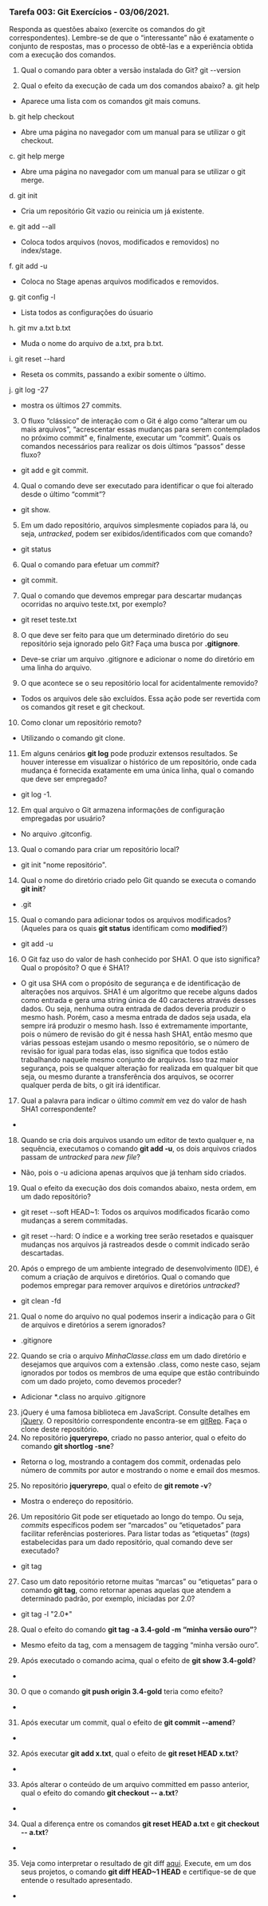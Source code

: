 ### Tarefa 003: Git Exercícios - 03/06/2021.

Responda as questões abaixo (exercite os comandos do git correspondentes). Lembre-se de que o “interessante” não é exatamente o conjunto de respostas, mas o processo de obtê-las e a experiência obtida com a execução dos comandos.


1. Qual o comando para obter a versão instalada do Git?
git --version

2. Qual o efeito da execução de cada um dos comandos abaixo?
  a. git help
  - Aparece uma lista com os comandos git mais comuns.

  b. git help checkout
  - Abre uma página no navegador com um manual para se utilizar o git checkout.

  c. git help merge
  - Abre uma página no navegador com um manual para se utilizar o git merge.

  d. git init
  - Cria um repositório Git vazio ou reinicia um já existente.

  e. git add --all
  - Coloca todos arquivos (novos, modificados e removidos) no index/stage.

  f. git add -u
  - Coloca no Stage apenas arquivos modificados e removidos.

  g. git config -l
  - Lista todos as configurações do úsuario

  h. git mv a.txt b.txt
  - Muda o nome do arquivo de a.txt, pra b.txt.

  i. git reset --hard
  - Reseta os commits, passando a exibir somente o último.

  j. git log -27
  - mostra os últimos 27 commits.

3. O fluxo “clássico” de interação com o Git é algo como “alterar um ou mais arquivos”, “acrescentar essas mudanças para serem contemplados no próximo commit” e, finalmente, executar um “commit”. Quais os comandos necessários para realizar os dois últimos “passos” desse fluxo?
- git add e git commit.

4. Qual o comando deve ser executado para identificar o que foi alterado desde o último “commit”?
- git show.

5. Em um dado repositório, arquivos simplesmente copiados para lá, ou seja, _untracked_, podem ser exibidos/identificados com que comando?
- git status

6. Qual o comando para efetuar um _commit_?
- git commit.

7. Qual o comando que devemos empregar para descartar mudanças ocorridas no arquivo teste.txt, por exemplo?
- git reset teste.txt

8. O que deve ser feito para que um determinado diretório do seu repositório seja ignorado pelo Git? Faça uma busca por **.gitignore**.
- Deve-se criar um arquivo .gitignore e adicionar o nome do diretório em uma linha do arquivo.

9. O que acontece se o seu repositório local for acidentalmente removido?
- Todos os arquivos dele são excluídos. Essa ação pode ser revertida com os comandos git reset e git checkout.

10. Como clonar um repositório remoto?
- Utilizando o comando git clone.

11. Em alguns cenários **git log** pode produzir extensos resultados. Se houver interesse em visualizar o histórico de um repositório, onde cada mudança é fornecida exatamente em uma única linha, qual o comando que deve ser empregado?
- git log -1.

12. Em qual arquivo o Git armazena informações de configuração empregadas por usuário?
- No arquivo .gitconfig.

13. Qual o comando para criar um repositório local?
- git init "nome repositório".

14. Qual o nome do diretório criado pelo Git quando se executa o comando **git init**?
- .git

15. Qual o comando para adicionar todos os arquivos modificados? (Aqueles para os quais **git status** identificam como **modified**?)
- git add -u

16. O Git faz uso do valor de hash conhecido por SHA1. O que isto significa? Qual o propósito? O que é SHA1?
- O git usa SHA com o propósito de segurança e de identificação de alterações nos arquivos. SHA1 é um algoritmo que recebe alguns dados como entrada e gera uma string única de 40 caracteres através desses dados. Ou seja, nenhuma outra entrada de dados deveria produzir o mesmo hash. Porém, caso a mesma entrada de dados seja usada, ela sempre irá produzir o mesmo hash. Isso é extremamente importante, pois o número de revisão do git é nessa hash SHA1, então mesmo que várias pessoas estejam usando o mesmo repositório, se o número de revisão for igual para todas elas, isso significa que todos estão trabalhando naquele mesmo conjunto de arquivos. Isso traz maior segurança, pois se qualquer alteração for realizada em qualquer bit que seja, ou mesmo durante a transferência dos arquivos, se ocorrer qualquer perda de bits, o git irá identificar.

17. Qual a palavra para indicar o último _commit_ em vez do valor de hash SHA1 correspondente?
- 

18. Quando se cria dois arquivos usando um editor de texto qualquer e, na sequência, executamos o comando **git add -u**, os dois arquivos criados passam de _untracked_ para _new file_?
- Não, pois o -u adiciona apenas arquivos que já tenham sido criados.

19. Qual o efeito da execução dos dois comandos abaixo, nesta ordem, em um dado repositório?
- git reset --soft HEAD~1: Todos os arquivos modificados ficarão como mudanças a serem commitadas.

- git reset --hard: O índice e a working tree serão resetados e quaisquer mudanças nos arquivos já rastreados desde o commit indicado serão descartadas.

20. Após o emprego de um ambiente integrado de desenvolvimento (IDE), é comum a criação de arquivos e diretórios. Qual o comando que podemos empregar para remover arquivos e diretórios _untracked_?
- git clean -fd

21. Qual o nome do arquivo no qual podemos inserir a indicação para o Git de arquivos e diretórios a serem ignorados?
- .gitignore 

22. Quando se cria o arquivo _MinhaClasse.class_ em um dado diretório e desejamos que arquivos com a extensão .class, como neste caso, sejam ignorados por todos os membros de uma equipe que estão contribuindo com um dado projeto, como devemos proceder?
- Adicionar *.class no arquivo .gitignore

23. jQuery é uma famosa biblioteca em JavaScript. Consulte detalhes em [jQuery](http://jquery.com). O repositório correspondente encontra-se em [gitRep](https://github.com/jquery/jquery.git). Faça o clone deste repositório.
24. No repositório **jqueryrepo**, criado no passo anterior, qual o efeito do comando
**git shortlog -sne**?
- Retorna o log, mostrando a contagem dos commit, ordenadas pelo número de commits por autor e mostrando o nome e email dos mesmos.

25. No repositório **jqueryrepo**, qual o efeito de **git remote -v**?
- Mostra o endereço do repositório.

26. Um repositório Git pode ser etiquetado ao longo do tempo. Ou seja, _commits_ específicos podem ser “marcados” ou “etiquetados” para facilitar referências posteriores. Para listar todas as “etiquetas” (_tags_) estabelecidas para um dado repositório, qual comando deve ser executado?
- git tag

27. Caso um dato repositório retorne muitas “marcas” ou “etiquetas” para o comando **git tag**, como retornar apenas aquelas que atendem a determinado padrão, por exemplo, iniciadas por 2.0?
- git tag -l "2.0*"

28. Qual o efeito do comando **git tag -a 3.4-gold -m “minha versão ouro”**?
- Mesmo efeito da tag, com a mensagem de tagging “minha versão ouro”.

29. Após executado o comando acima, qual o efeito de **git show 3.4-gold**?
- 

30. O que o comando **git push origin 3.4-gold** teria como efeito?
- 

31. Após executar um commit, qual o efeito de **git commit --amend**?
- 

32. Após executar **git add x.txt**, qual o efeito de **git reset HEAD x.txt**?
- 

33. Após alterar o conteúdo de um arquivo committed em passo anterior, qual o efeito do comando **git checkout -- a.txt**?
- 

34. Qual a diferença entre os comandos **git reset HEAD a.txt** e **git checkout -- a.txt**?
- 

35. Veja como interpretar o resultado de git diff [aqui](https://medium.com/therobinkim/how-to-read-a-git-diff-6c87a9dc47c5). Execute, em um dos seus projetos, o comando **git diff HEAD~1 HEAD** e certifique-se de que entende o resultado apresentado.
- 




